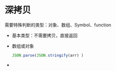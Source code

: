 # 深拷贝

需要特殊判断的类型：对象、数组、Symbol、function

- 基本类型：不需要拷贝，直接返回

- 数组或对象

  ```js
  JSON.parse(JSON.stringify(arr) )
  ```

- 